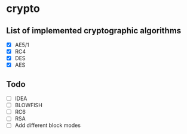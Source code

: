 # crypto

## List of implemented cryptographic algorithms
- [x] AE5/1
- [x] RC4
- [x] DES
- [x] AES

## Todo
- [ ] IDEA
- [ ] BLOWFISH
- [ ] RC6
- [ ] RSA
- [ ] Add different block modes
